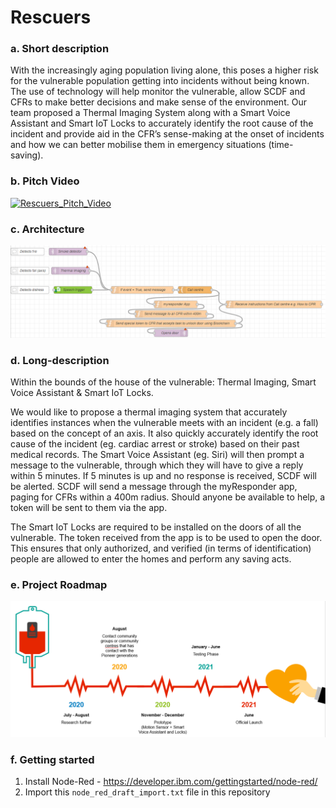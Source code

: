# Rescuers

### a. Short description
With the increasingly aging population living alone, this poses a higher risk for the vulnerable population getting into incidents without being known. The use of technology will help monitor the vulnerable, allow SCDF and CFRs to make better decisions and make sense of the environment. Our team proposed a Thermal Imaging System along with a Smart Voice Assistant and Smart IoT Locks to accurately identify the root cause of the incident and provide aid in the CFR’s sense-making at the onset of incidents and how we can better mobilise them in emergency situations (time-saving).

### b. Pitch Video
[![Rescuers_Pitch_Video](https://img.youtube.com/vi/h7n4D4pGYtQ/0.jpg)](https://www.youtube.com/watch?v=h7n4D4pGYtQ)

### c. Architecture
![sample_flow](sample_flow.png)

### d. Long-description
Within the bounds of the house of the vulnerable: Thermal Imaging, Smart Voice Assistant & Smart IoT Locks.

We would like to propose a thermal imaging system that accurately identifies instances when the vulnerable meets with an incident (e.g. a fall) based on the concept of an axis. It also quickly accurately identify the root cause of the incident (eg. cardiac arrest or stroke) based on their past medical records. The Smart Voice Assistant (eg. Siri) will then prompt a message to the vulnerable, through which they will have to give a reply within 5 minutes. If 5 minutes is up and no response is received, SCDF will be alerted. SCDF will send a message through the myResponder app, paging for CFRs within a 400m radius. Should anyone be available to help, a token will be sent to them via the app.

The Smart IoT Locks are required to be installed on the doors of all the vulnerable. The token received from the app is to be used to open the door. This ensures that only authorized, and verified (in terms of identification) people are allowed to enter the homes and perform any saving acts. 

### e. Project Roadmap
![sample_timeline](sample_timeline.png)

### f. Getting started
1. Install Node-Red - https://developer.ibm.com/gettingstarted/node-red/
2. Import this `node_red_draft_import.txt` file in this repository
